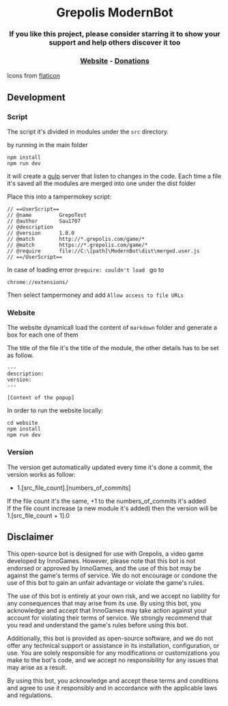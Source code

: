 # <div align="center"> Grepolis ModernBot </div>

### <p align="center"> If you like this project, please consider starring it to show your support and help others discover it too </p>

### <div align="center"> [Website](https://sau1707.github.io/ModernBot/) - [Donations](https://paypal.me/sau1707) </div>

Icons from [flaticon](https://www.flaticon.com/)

##

## Development

### Script

The script it's divided in modules under the `src` directory.

by running in the main folder

```
npm install
npm run dev
```

it will create a [gulp](https://gulpjs.com/docs/en/getting-started/quick-start/) server that listen to changes in the code. Each time a file it's saved all the modules are merged into one under the dist folder

Place this into a tampermokey script:

```
// ==UserScript==
// @name         GrepoTest
// @author       Sau1707
// @description
// @version      1.0.0
// @match        http://*.grepolis.com/game/*
// @match        https://*.grepolis.com/game/*
// @require      file://C:\[path]\ModernBot\dist\merged.user.js
// ==/UserScript==
```

In case of loading error `@require: couldn't load ` go to

```
chrome://extensions/
```

Then select tampermoney and add `Allow access to file URLs`

### Website

The website dynamicall load the content of `markdown` folder and generate a box for each one of them

The title of the file it's the title of the module, the other details has to be set as follow.

```
---
description:
version:
---

[Content of the popup]
```

In order to run the website locally:

```
cd website
npm install
npm run dev
```

### Version

The version get automatically updated every time it's done a commit, the version works as follow:

-   1.[src_file_count].[numbers_of_commits]

If the file count it's the same, +1 to the numbers_of_commits it's added \
If the file count increase (a new module it's added) then the version will be 1.[src_file_count + 1].0

## Disclaimer

This open-source bot is designed for use with Grepolis, a video game developed by InnoGames. However, please note that this bot is not endorsed or approved by InnoGames, and the use of this bot may be against the game's terms of service. We do not encourage or condone the use of this bot to gain an unfair advantage or violate the game's rules.

The use of this bot is entirely at your own risk, and we accept no liability for any consequences that may arise from its use. By using this bot, you acknowledge and accept that InnoGames may take action against your account for violating their terms of service. We strongly recommend that you read and understand the game's rules before using this bot.

Additionally, this bot is provided as open-source software, and we do not offer any technical support or assistance in its installation, configuration, or use. You are solely responsible for any modifications or customizations you make to the bot's code, and we accept no responsibility for any issues that may arise as a result.

By using this bot, you acknowledge and accept these terms and conditions and agree to use it responsibly and in accordance with the applicable laws and regulations.
